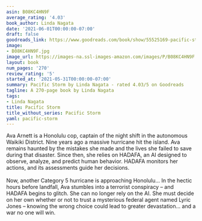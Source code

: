 ```yaml
---
asin: B08KC4HN9F
average_rating: '4.03'
book_author: Linda Nagata
date: '2021-06-01T00:00:00-07:00'
draft: false
goodreads_link: https://www.goodreads.com/book/show/55525169-pacific-storm
image:
- B08KC4HN9F.jpg
image_url: https://images-na.ssl-images-amazon.com/images/P/B08KC4HN9F.01._SCLZZZZZZZ.jpg
layout: book
num_pages: '270'
review_rating: '5'
started_at: '2021-05-31T00:00:00-07:00'
summary: Pacific Storm by Linda Nagata - rated 4.03/5 on Goodreads
tagline: A 270-page book by Linda Nagata
tags:
- Linda Nagata
title: Pacific Storm
title_without_series: Pacific Storm
yaml: pacific-storm
---
```


Ava Arnett is a Honolulu cop, captain of the night shift in the autonomous Waikiki District. Nine years ago a massive hurricane hit the island. Ava remains haunted by the mistakes she made and the lives she failed to save during that disaster. Since then, she relies on HADAFA, an AI designed to observe, analyze, and predict human behavior. HADAFA monitors her actions, and its assessments guide her decisions.<br /><br />Now, another Category 5 hurricane is approaching Honolulu… In the hectic hours before landfall, Ava stumbles into a terrorist conspiracy – and HADAFA begins to glitch. She can no longer rely on the AI. She must decide on her own whether or not to trust a mysterious federal agent named Lyric Jones – knowing the wrong choice could lead to greater devastation... and a war no one will win.